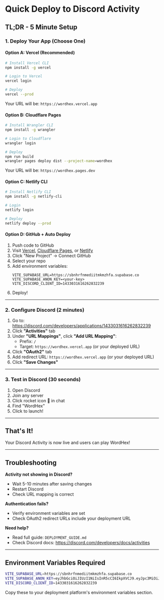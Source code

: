# Quick Deploy to Discord Activity

## TL;DR - 5 Minute Setup

### 1. Deploy Your App (Choose One)

#### Option A: Vercel (Recommended)
```bash
# Install Vercel CLI
npm install -g vercel

# Login to Vercel
vercel login

# Deploy
vercel --prod
```
Your URL will be: `https://wordhex.vercel.app`

#### Option B: Cloudflare Pages
```bash
# Install Wrangler CLI
npm install -g wrangler

# Login to Cloudflare
wrangler login

# Deploy
npm run build
wrangler pages deploy dist --project-name=wordhex
```
Your URL will be: `https://wordhex.pages.dev`

#### Option C: Netlify CLI
```bash
# Install Netlify CLI
npm install -g netlify-cli

# Login
netlify login

# Deploy
netlify deploy --prod
```

#### Option D: GitHub + Auto Deploy
1. Push code to GitHub
2. Visit [Vercel](https://vercel.com), [Cloudflare Pages](https://pages.cloudflare.com), or [Netlify](https://netlify.com)
3. Click "New Project" → Connect GitHub
4. Select your repo
5. Add environment variables:
   ```
   VITE_SUPABASE_URL=https://sbnhrfnmediitmkmzhfa.supabase.co
   VITE_SUPABASE_ANON_KEY=<your-key>
   VITE_DISCORD_CLIENT_ID=1433031616262832239
   ```
6. Deploy!

---

### 2. Configure Discord (2 minutes)

1. Go to: https://discord.com/developers/applications/1433031616262832239
2. Click **"Activities"** tab
3. Under **"URL Mappings"**, click **"Add URL Mapping"**:
   - Prefix: `/`
   - Target: `https://wordhex.vercel.app` (or your deployed URL)
4. Click **"OAuth2"** tab
5. Add redirect URL: `https://wordhex.vercel.app` (or your deployed URL)
6. Click **"Save Changes"**

---

### 3. Test in Discord (30 seconds)

1. Open Discord
2. Join any server
3. Click rocket icon 🚀 in chat
4. Find "WordHex"
5. Click to launch!

---

## That's It!

Your Discord Activity is now live and users can play WordHex!

---

## Troubleshooting

**Activity not showing in Discord?**
- Wait 5-10 minutes after saving changes
- Restart Discord
- Check URL mapping is correct

**Authentication fails?**
- Verify environment variables are set
- Check OAuth2 redirect URLs include your deployment URL

**Need help?**
- Read full guide: `DEPLOYMENT_GUIDE.md`
- Check Discord docs: https://discord.com/developers/docs/activities

---

## Environment Variables Required

```bash
VITE_SUPABASE_URL=https://sbnhrfnmediitmkmzhfa.supabase.co
VITE_SUPABASE_ANON_KEY=eyJhbGciOiJIUzI1NiIsInR5cCI6IkpXVCJ9.eyJpc3MiOiJzdXBhYmFzZSIsInJlZiI6InNibmhyZm5tZWRpaXRta216aGZhIiwicm9sZSI6ImFub24iLCJpYXQiOjE3NjE2ODIxNTQsImV4cCI6MjA3NzI1ODE1NH0.CxWwZbiQzO4d3Vr5K-I7k2h54Bd6mRafpxy8oUe9Gm0
VITE_DISCORD_CLIENT_ID=1433031616262832239
```

Copy these to your deployment platform's environment variables section.
